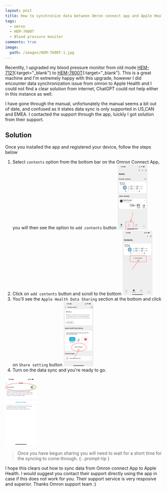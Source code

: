 ```yaml
---
layout: post
title: How to synchronize data between Omron connect app and Apple Health 
tags:
  - omron
  - HEM-7600T
  - Blood pressure monitor
comments: true
image:
  path: /images/HEM-7600T-1.jpg
---
```


Recentlly, I upgraded my blood pressure monitor from old mode [HEM-7121](https://www.mobileciti.com.au/omron-hem7121-standard-blood-pressure-monitor-white?utm_term=&hsa_mt=&hsa_kw=&gad_source=1){:target="\_blank"} to [HEM-7600T](https://www.chemistwarehouse.com.au/buy/84602/omron-smart-elite-hem7600t-blood-pressure-monitor-bluetooth-tubeless){:target="\_blank"}. This is a great machine and I'm extremely happy with this upgrade, however I did encounter data synchronization issue from omron to Apple Health and I could not find a clear solution from internet, ChatGPT could not help either in this instance as well. 

<!--more-->
I have gone through the manual, unfortunately the manual seems a bit out of date, and confused as it states data sync is only supported in US,CAN and EMEA. I contacted the support through the app, luickly I got solution from their support.  

## Solution 

Once you installed the app and registered your device, follow the steps below

1. Select `contents` option from the bottom bar on the Omron Connect App, you will then  see the option to `add contents` button
   <img src="images/hem-7600/step1.png" width="20%"/>
2. Click on `add contents` button and scroll to the bottom
   <img src="images/hem-7600/step2.png" width="20%"/>
3. You'll see the `Apple Health Data Sharing` section at the bottom and click on `Share setting` button
    <img src="images/hem-7600/step3.png" width="20%"/>
4. Turn on the data sync and you're ready to go.
 <img src="images/hem-7600/step4.png" width="20%"/>

> Once you have begun sharing you will need to wait for a short time for the syncing to come through.
{: .prompt-tip }


I hope this clears out how to sync data from Omron connect App to Apple Health. I would suggest you contact their support directly using the app in case if this does not work for you. Their support service is very resposive and superior. Thanks Omron support team :)

